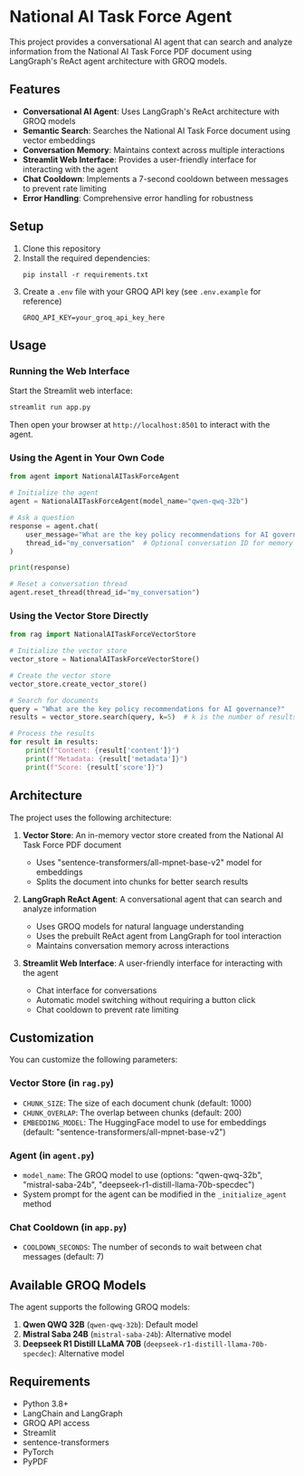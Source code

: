 # National AI Task Force Agent

This project provides a conversational AI agent that can search and analyze information from the National AI Task Force PDF document using LangGraph's ReAct agent architecture with GROQ models.

## Features

- **Conversational AI Agent**: Uses LangGraph's ReAct architecture with GROQ models
- **Semantic Search**: Searches the National AI Task Force document using vector embeddings
- **Conversation Memory**: Maintains context across multiple interactions
- **Streamlit Web Interface**: Provides a user-friendly interface for interacting with the agent
- **Chat Cooldown**: Implements a 7-second cooldown between messages to prevent rate limiting
- **Error Handling**: Comprehensive error handling for robustness

## Setup

1. Clone this repository
2. Install the required dependencies:
   ```
   pip install -r requirements.txt
   ```
3. Create a `.env` file with your GROQ API key (see `.env.example` for reference)
   ```
   GROQ_API_KEY=your_groq_api_key_here
   ```

## Usage

### Running the Web Interface

Start the Streamlit web interface:

```bash
streamlit run app.py
```

Then open your browser at `http://localhost:8501` to interact with the agent.

### Using the Agent in Your Own Code

```python
from agent import NationalAITaskForceAgent

# Initialize the agent
agent = NationalAITaskForceAgent(model_name="qwen-qwq-32b")

# Ask a question
response = agent.chat(
    user_message="What are the key policy recommendations for AI governance?",
    thread_id="my_conversation"  # Optional conversation ID for memory
)

print(response)

# Reset a conversation thread
agent.reset_thread(thread_id="my_conversation")
```

### Using the Vector Store Directly

```python
from rag import NationalAITaskForceVectorStore

# Initialize the vector store
vector_store = NationalAITaskForceVectorStore()

# Create the vector store
vector_store.create_vector_store()

# Search for documents
query = "What are the key policy recommendations for AI governance?"
results = vector_store.search(query, k=5)  # k is the number of results to return

# Process the results
for result in results:
    print(f"Content: {result['content']}")
    print(f"Metadata: {result['metadata']}")
    print(f"Score: {result['score']}")
```

## Architecture

The project uses the following architecture:

1. **Vector Store**: An in-memory vector store created from the National AI Task Force PDF document
   - Uses "sentence-transformers/all-mpnet-base-v2" model for embeddings
   - Splits the document into chunks for better search results

2. **LangGraph ReAct Agent**: A conversational agent that can search and analyze information
   - Uses GROQ models for natural language understanding
   - Uses the prebuilt ReAct agent from LangGraph for tool interaction
   - Maintains conversation memory across interactions

3. **Streamlit Web Interface**: A user-friendly interface for interacting with the agent
   - Chat interface for conversations
   - Automatic model switching without requiring a button click
   - Chat cooldown to prevent rate limiting

## Customization

You can customize the following parameters:

### Vector Store (in `rag.py`)
- `CHUNK_SIZE`: The size of each document chunk (default: 1000)
- `CHUNK_OVERLAP`: The overlap between chunks (default: 200)
- `EMBEDDING_MODEL`: The HuggingFace model to use for embeddings (default: "sentence-transformers/all-mpnet-base-v2")

### Agent (in `agent.py`)
- `model_name`: The GROQ model to use (options: "qwen-qwq-32b", "mistral-saba-24b", "deepseek-r1-distill-llama-70b-specdec")
- System prompt for the agent can be modified in the `_initialize_agent` method

### Chat Cooldown (in `app.py`)
- `COOLDOWN_SECONDS`: The number of seconds to wait between chat messages (default: 7)

## Available GROQ Models

The agent supports the following GROQ models:

1. **Qwen QWQ 32B** (`qwen-qwq-32b`): Default model
2. **Mistral Saba 24B** (`mistral-saba-24b`): Alternative model
3. **Deepseek R1 Distill LLaMA 70B** (`deepseek-r1-distill-llama-70b-specdec`): Alternative model

## Requirements

- Python 3.8+
- LangChain and LangGraph
- GROQ API access
- Streamlit
- sentence-transformers
- PyTorch
- PyPDF 